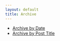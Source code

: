 ```yaml
---
layout: default
title: Archive
---
```


- [Archive by Date](/archive/date)
- [Archive by Post Title](/archive/title)
